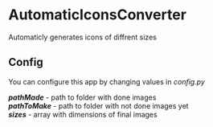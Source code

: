 # AutomaticIconsConverter
Automaticly generates icons of diffrent sizes


## Config
You can configure this app by changing values in *config.py*

***pathMade*** - path to folder with done images <br>
***pathToMake*** - path to folder with not done images yet <br>
***sizes*** - array with dimensions of final images
